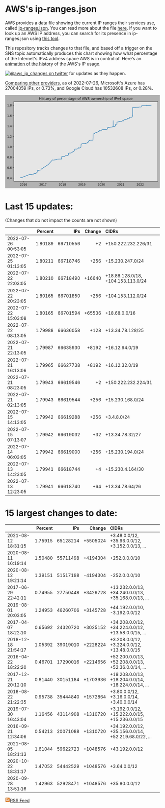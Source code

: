 # AWS's ip-ranges.json

AWS provides a data file showing the current IP ranges their
services use, called [ip-ranges.json](https://ip-ranges.amazonaws.com/ip-ranges.json).
You can read more about the file [here](https://docs.aws.amazon.com/general/latest/gr/aws-ip-ranges.html).
If you want to look up an AWS IP address, you can search for its presence in ip-ranges.json using [this tool](https://seligman.github.io/aws-ip-ranges/).

This repository tracks changes to that file, and based off a trigger on the SNS topic 
automatically produces this chart showing how what percentage of the Internet's IPv4 
address space AWS is in control of.  Here's an 
[animation of the history](https://youtu.be/Su25yl7eol8) of the AWS's IP usage.

[![@aws_ip_changes on twitter](https://img.shields.io/twitter/url/https/twitter.com/aws_ip_changes.svg?style=social&label=%40aws_ip_changes)](https://twitter.com/aws_ip_changes) for updates as they happen.

[Comparing other providers](https://github.com/seligman/cloud_sizes), as of 2022-07-26, Microsoft's Azure has 27004059 IPs, or 0.73%, and Google Cloud has 10532608 IPs, or 0.28%.

![History of AWS](history_count.svg)

# Last 15 updates:

(Changes that do not impact the counts are not shown)

| | Percent | IPs | Change | CIDRs |
| :--- | ---: | ---: | ---: | :--- |
| 2022-07-26 00:53:05 | 1.80189 | 66710556 | +2 | +150.222.232.226/31 |
| 2022-07-25 01:13:05 | 1.80211 | 66718746 | +256 | +15.230.247.0/24 |
| 2022-07-22 22:03:05 | 1.80210 | 66718490 | +16640 | +18.88.128.0/18, +104.153.113.0/24 |
| 2022-07-22 20:23:05 | 1.80165 | 66701850 | +256 | +104.153.112.0/24 |
| 2022-07-22 15:03:08 | 1.80165 | 66701594 | +65536 | +18.68.0.0/16 |
| 2022-07-22 08:13:05 | 1.79988 | 66636058 | +128 | +13.34.78.128/25 |
| 2022-07-21 22:13:05 | 1.79987 | 66635930 | +8192 | +16.12.64.0/19 |
| 2022-07-21 16:13:06 | 1.79965 | 66627738 | +8192 | +16.12.32.0/19 |
| 2022-07-21 08:23:05 | 1.79943 | 66619546 | +2 | +150.222.232.224/31 |
| 2022-07-21 02:13:05 | 1.79943 | 66619544 | +256 | +15.230.168.0/24 |
| 2022-07-15 14:13:05 | 1.79942 | 66619288 | +256 | +3.4.8.0/24 |
| 2022-07-15 07:13:07 | 1.79942 | 66619032 | +32 | +13.34.78.32/27 |
| 2022-07-14 06:03:05 | 1.79942 | 66619000 | +256 | +15.230.194.0/24 |
| 2022-07-13 14:23:05 | 1.79941 | 66618744 | +4 | +15.230.4.164/30 |
| 2022-07-13 12:23:05 | 1.79941 | 66618740 | +64 | +13.34.78.64/26 |


# 15 largest changes to date:

| | Percent | IPs | Change | CIDRs |
| :--- | ---: | ---: | ---: | :--- |
| 2021-08-12 18:31:15 | 1.75915 | 65128214 | +5505024 | +3.48.0.0/12, +35.96.0.0/12, +3.152.0.0/13, ... |
| 2020-08-11 16:19:14 | 1.50480 | 55711498 | +4194304 | +252.0.0.0/10 |
| 2020-08-12 19:21:14 | 1.39151 | 51517198 | -4194304 | -252.0.0.0/10 |
| 2017-06-29 22:42:11 | 0.74955 | 27750448 | +3429728 | +13.232.0.0/13, +34.240.0.0/13, +35.168.0.0/13, ... |
| 2019-08-01 20:03:05 | 1.24953 | 46260706 | +3145728 | +44.192.0.0/10, -3.192.0.0/12 |
| 2017-04-07 18:22:10 | 0.65692 | 24320720 | +3025152 | +34.208.0.0/12, +34.224.0.0/12, +13.58.0.0/15, ... |
| 2018-12-18 21:54:17 | 1.05392 | 39019010 | +2228224 | +3.208.0.0/12, +3.224.0.0/12, +13.48.0.0/15 |
| 2016-04-22 18:22:20 | 0.46701 | 17290016 | +2214656 | +52.200.0.0/13, +52.208.0.0/13, +52.36.0.0/14, ... |
| 2017-12-21 20:12:10 | 0.81440 | 30151184 | +1703936 | +18.208.0.0/13, +18.204.0.0/14, +18.224.0.0/14, ... |
| 2018-08-22 21:22:35 | 0.95738 | 35444840 | +1572864 | +3.80.0.0/12, +3.16.0.0/14, +3.40.0.0/14 |
| 2019-07-30 16:43:04 | 1.16456 | 43114908 | +1310720 | +3.192.0.0/12, +15.222.0.0/15, +15.236.0.0/15 |
| 2016-09-21 12:34:06 | 0.54213 | 20071088 | +1310720 | +34.192.0.0/12, +35.156.0.0/14, +52.219.68.0/22, ... |
| 2021-08-05 18:21:13 | 1.61044 | 59622723 | +1048576 | +43.192.0.0/12 |
| 2020-10-22 18:31:17 | 1.47052 | 54442529 | +1048576 | +3.64.0.0/12 |
| 2020-09-28 13:51:16 | 1.42963 | 52928471 | +1048576 | +35.80.0.0/12 |


[![RSS Icon](rss-icon.png)RSS Feed](https://raw.githubusercontent.com/seligman/aws-ip-ranges/master/rss.xml)
